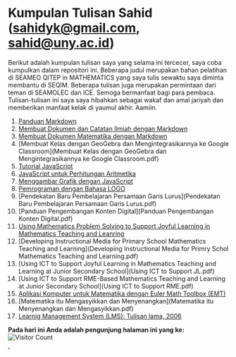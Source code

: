 # Kumpulan Tulisan Sahid ([sahidyk@gmail.com](mailto:sahidyk@gmail.com), [sahid@uny.ac.id](mailto:sahid@uny.ac.id))
Berikut adalah kumpulan tulisan saya yang selama ini tercecer, saya coba kumpulkan dalam repositori ini. Beberapa judul merupakan bahan pelatihan di SEAMEO QITEP in MATHEMATICS yang saya tulis sewaktu saya diminta membantu di SEQIM. Beberapa tulisan juga merupakan permintaan dari teman di SEAMOLEC dan ICE. Semoga bermanfaat bagi para pembaca. Tulisan-tulisan ini saya saya hibahkan sebagai wakaf dan amal jariyah dan memberikan manfaat kelak di yaumul akhir. Aamiin. 
1. [Panduan Markdown](https://panduan-markdown.netlify.app/)
2. [Membuat Dokumen dan Catatan Ilmiah dengan Markdown](MarkdownTypora4ScientifDocs.pdf)
3. [Membuat Dokumen Matematika dengan Markdown](MembuatDokumenMatematikadenganMarkdown.pdf)
4. [Membuat Kelas dengan GeoGebra dan Mengintegrasikannya ke Google Classroom](Membuat Kelas dengan GeoGebra dan Mengintegrasikannya ke Google Classroom.pdf)
5. [Tutorial JavaScript](TutorialJavaScript.html)
6. [JavaScript untuk Perhitungan Aritmetika](JavaScript4Arithmetic.html)
7. [Menggambar Grafik dengan JavaScript](JS4Grafik.html)
8. [Pemrograman dengan Bahasa LOGO](PemrogramanLOGO.pdf)
10. [Pendekatan Baru Pembelajaran Persamaan Garis Lurus](Pendekatan Baru Pembelajaran Persamaan Garis Lurus.pdf)
11. [Panduan Pengembangan Konten Digital](Panduan Pengembangan Konten Digital.pdf)
12. [Using Mathematics Problem Solving to Support Joyful Learning in Mathematics Teaching and Leanring](UsingMathematicsProblemSolvingtoImproveStudentMathematicalThinkinginLearningMathematics.pdf)
13. [Developing Instructional Media for Primary School Mathematics Teaching and Learning](Developing Instructional Media for Primry Schol Mathematics Teaching and Learning.pdf)
14. [Using ICT to Support Joyful Learning in Mathematics Teaching and Learning at Junior Secondary School](Using ICT to Support JL.pdf)
15. [Using ICT to Support RME-Based Mathematics Teaching and Learning at Junior Secondary School](Using ICT to Support RME.pdf)
16. [Aplikasi Komputer untuk Matematika dengan Euler Math Toolbox (EMT)](CetakAplikom.pdf)
17. [Matematika itu Mengasyikkan dan Menyenangkan](Matematika itu Menyenangkan dan Mengasyikkan.pdf)
18. [Learnig Management System (LMS): Tulisan lama, 2006](LMS4SEAMOLEC.pdf)

**Pada hari ini Anda adalah pengunjung halaman ini yang ke:** ![Visitor Count](https://profile-counter.glitch.me/VikramZakyArdianto16/count.svg)

<img src="QR4publikasi.png" style="zoom:30%;"/>
